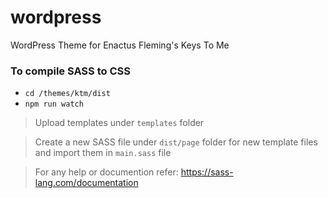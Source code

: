 # wordpress
WordPress Theme for Enactus Fleming's Keys To Me

### To compile SASS to CSS
- `cd /themes/ktm/dist`
- `npm run watch`


> Upload templates under `templates` folder

> Create a new SASS file under `dist/page` folder for new template files and import them in `main.sass` file

> For any help or documention refer: https://sass-lang.com/documentation